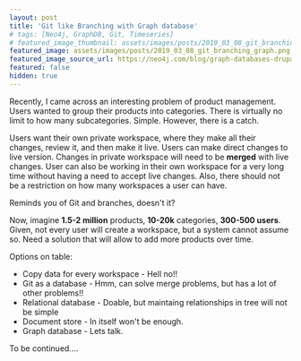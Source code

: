 ```yaml
---
layout: post
title: 'Git like Branching with Graph database'
# tags: [Neo4j, GraphDB, Git, Timeseries]
# featured_image_thumbnail: assets/images/posts/2019_03_08_git_branching_graph.png
featured_image: assets/images/posts/2019_03_08_git_branching_graph.png
featured_image_source_url: https://neo4j.com/blog/graph-databases-drupal-neo4j-module-rules-integration/
featured: false
hidden: true
---
```

<!-- https://neo4j.com/blog/graph-databases-drupal-neo4j-module-rules-integration/ -->
Recently, I came across an interesting problem of product management. Users wanted to group their
products into categories. There is virtually no limit to how many subcategories. Simple. However, there is a catch. 

<!--more-->

Users want their own private workspace, where they make all their changes, review it, and then make it live. 
Users can make direct changes to live version. Changes in private workspace will need to be **merged** with live changes.
User can also be working in their own workspace for a very long time without having a need to accept live changes. 
Also, there should not be a restriction on how many workspaces a user can have.

Reminds you of Git and branches, doesn't it?

Now, imagine **1.5-2 million** products, **10-20k** categories, **300-500 users**.
Given, not every user will create a workspace, but a system cannot assume so. Need a solution that will allow to add more products over time.

Options on table:
- Copy data for every workspace - Hell no!!
- Git as a database - Hmm, can solve merge problems, but has a lot of other problems!!
- Relational database - Doable, but maintaing relationships in tree will not be simple
- Document store - In itself won't be enough.
- Graph database - Lets talk.

To be continued....
